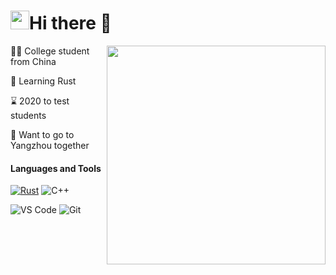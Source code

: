 #  <img src="https://media.giphy.com/media/JIX9t2j0ZTN9S/giphy.gif" width="30">Hi there 👋

 <img align="right"  width="350px" src="https://media.giphy.com/media/l3vR85PnGsBwu1PFK/giphy.gif" />
👨‍💻‍ College student from China

<!--[![github](https://img.shields.io/badge/-Cyzhen-%23323031?style=flat&logo=github)](https://github.com/Cy-zhen)-->


📘 Learning Rust  

⌛ 2020 to test students

👫 Want to go to Yangzhou together

#### Languages and Tools

[![Rust](https://img.shields.io/badge/-Rust-f47920?style=flat&logo=Rust&logoColor=White)](#) 
![C++](https://img.shields.io/badge/-C-0D0D0D?style=flat&logo=C&logoColor=White)

![VS Code](https://img.shields.io/badge/-VSCode-%230066B8?style=flat&logo=visual-studio-code)
![Git](https://img.shields.io/badge/-Git-%23ED5A47?style=flat&logo=git&logoColor=%23ffffff)


<!--<img align="right" width="20px" src="https://media.giphy.com/media/Jdl5QgcJrtDbNH0yla/giphy.gif"  />-->
